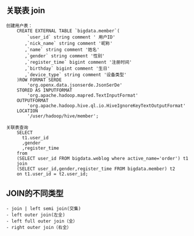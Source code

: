 ## 关联表 join ##

	创建用户表：
		CREATE EXTERNAL TABLE `bigdata.member`(
		    `user_id` string comment ' 用户ID'
		   ,`nick_name` string comment '昵称'
		   ,`name` string comment '姓名'
		   ,`gender` string comment '性别'
		   ,`register_time` bigint comment '注册时间'
		   ,`birthday` bigint comment '生日'
		   ,`device_type` string comment '设备类型'
		)ROW FORMAT SERDE
			'org.openx.data.jsonserde.JsonSerDe'
		STORED AS INPUTFORMAT
			'org.apache.hadoop.mapred.TextInputFormat'
		OUTPUTFORMAT
			'org.apache.hadoop.hive.ql.io.HiveIgnoreKeyTextOutputFormat'
		LOCATION
			'/user/hadoop/hive/member';

	关联表查询
		SELECT 
		  t1.user_id
		  ,gender
		  ,register_time
		from
		(SELECT user_id FROM bigdata.weblog where active_name='order') t1
		join
		(SELECT user_id,gender,register_time FROM bigdata.member) t2
		on t1.user_id = t2.user_id;

## JOIN的不同类型 ##

	
	- join | left semi join(交集)
	- left outer join(左全)
	- left full outer join（全）
	- right outer join（右全）

